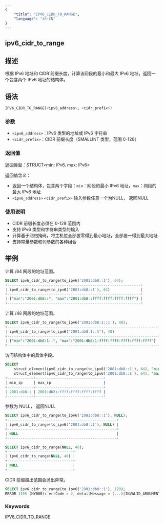 ```yaml
---
{
    "title": "IPV6_CIDR_TO_RANGE",
    "language": "zh-CN"
}
---
```


## ipv6_cidr_to_range

## 描述
根据 IPv6 地址和 CIDR 前缀长度，计算该网段的最小和最大 IPv6 地址，返回一个包含两个 IPv6 地址的结构体。

## 语法
```sql
IPV6_CIDR_TO_RANGE(<ipv6_address>, <cidr_prefix>)
```

### 参数
- `<ipv6_address>`：IPv6 类型的地址或 IPv6 字符串
- `<cidr_prefix>`：CIDR 前缀长度（SMALLINT 类型，范围 0-128）

### 返回值
返回类型：STRUCT<min: IPv6, max: IPv6>

返回值含义：
- 返回一个结构体，包含两个字段：`min`：网段的最小 IPv6 地址，`max`：网段的最大 IPv6 地址
- `<ipv6_address>` `<cidr_prefix>` 输入参数任意一个为NULL， 返回NULL

### 使用说明
- CIDR 前缀长度必须在 0-128 范围内
- 支持 IPv6 类型和字符串类型的输入
- 计算基于网络掩码，将主机位全部置零得到最小地址，全部置一得到最大地址
- 支持常量参数和列参数的各种组合

## 举例

计算 /64 网段的地址范围。
```sql
SELECT ipv6_cidr_to_range(to_ipv6('2001:db8::1'), 64);
+-------------------------------------------------------------+
| ipv6_cidr_to_range(to_ipv6('2001:db8::1'), 64)              |
+-------------------------------------------------------------+
| {"min":"2001:db8::", "max":"2001:db8::ffff:ffff:ffff:ffff"} |
+-------------------------------------------------------------+
```

计算 /48 网段的地址范围。
```sql
SELECT ipv6_cidr_to_range(to_ipv6('2001:db8:1::1'), 48);
+---------------------------------------------------------------------+
| ipv6_cidr_to_range(to_ipv6('2001:db8:1::1'), 48)                    |
+---------------------------------------------------------------------+
| {"min":"2001:db8:1::", "max":"2001:db8:1:ffff:ffff:ffff:ffff:ffff"} |
+---------------------------------------------------------------------+
```

访问结构体中的具体字段。
```sql
SELECT 
    struct_element(ipv6_cidr_to_range(to_ipv6('2001:db8::1'), 64), "min") as min_ip, 
    struct_element(ipv6_cidr_to_range(to_ipv6('2001:db8::1'), 64), "max") as max_ip;
+------------+-------------------------------+
| min_ip     | max_ip                        |
+------------+-------------------------------+
| 2001:db8:: | 2001:db8::ffff:ffff:ffff:ffff |
+------------+-------------------------------+
```

参数为 NULL， 返回NULL
```sql 
SELECT ipv6_cidr_to_range(to_ipv6('2001:db8::1'), NULL);
+--------------------------------------------------+
| ipv6_cidr_to_range(to_ipv6('2001:db8::1'), NULL) |
+--------------------------------------------------+
| NULL                                             |
+--------------------------------------------------+

SELECT ipv6_cidr_to_range(NULL, 48);
+------------------------------+
| ipv6_cidr_to_range(NULL, 48) |
+------------------------------+
| NULL                         |
+------------------------------+
```

CIDR 前缀超出范围会抛出异常。
```sql
SELECT ipv6_cidr_to_range(to_ipv6('2001:db8::1'), 129);
ERROR 1105 (HY000): errCode = 2, detailMessage = (...)[INVALID_ARGUMENT]Illegal cidr value '129'
```

### Keywords

IPV6_CIDR_TO_RANGE

